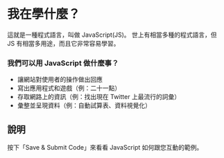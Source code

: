 我在學什麼？
=================

這就是一種程式語言，叫做 JavaScript(JS)。
世上有相當多種的程式語言，但 JS 有相當多用途，而且它非常容易學習。

### 我們可以用 JavaScript 做什麼事？
* 讓網站對使用者的操作做出回應
* 寫出應用程式和遊戲（例：二十一點）
* 存取網路上的資訊（例：找出現在 Twitter 上最流行的詞彙）
* 彙整並呈現資料（例：自動試算表、資料視覺化）

說明
----
按下「Save & Submit Code」來看看 JavaScript 如何跟您互動的範例。